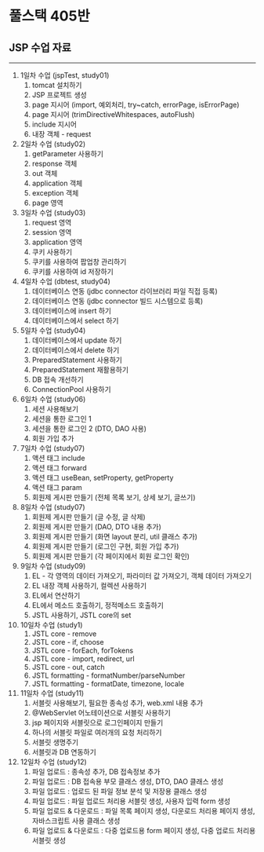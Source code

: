 # 풀스택 405반
## JSP 수업 자료

---

1. 1일차 수업 (jspTest, study01)
   1. tomcat 설치하기
   2. JSP 프로젝트 생성
   3. page 지시어 (import, 예외처리, try~catch, errorPage, isErrorPage)
   4. page 지시어 (trimDirectiveWhitespaces, autoFlush)
   5. include 지시어
   6. 내장 객체 - request
2. 2일차 수업 (study02)
   1. getParameter 사용하기
   2. response 객체
   3. out 객체
   4. application 객체
   5. exception 객체
   6. page 영역
3. 3일차 수업 (study03)
   1. request 영역
   2. session 영역
   3. application 영역
   4. 쿠키 사용하기
   5. 쿠키를 사용하여 팝업창 관리하기
   6. 쿠키를 사용하여 id 저장하기
4. 4일차 수업 (dbtest, study04)
   1. 데이터베이스 연동 (jdbc connector 라이브러리 파일 직접 등록)
   2. 데이터베이스 연동 (jdbc connector 빌드 시스템으로 등록)
   3. 데이터베이스에 insert 하기
   4. 데이터베이스에서 select 하기
5. 5일차 수업 (study04)
   1. 데이터베이스에서 update 하기
   2. 데이터베이스에서 delete 하기
   3. PreparedStatement 사용하기
   4. PreparedStatement 재활용하기
   5. DB 접속 개선하기
   6. ConnectionPool 사용하기
6. 6일차 수업 (study06)
   1. 세션 사용해보기
   2. 세션을 통한 로그인 1
   3. 세션을 통한 로그인 2 (DTO, DAO 사용)
   4. 회원 가입 추가
7. 7일차 수업 (study07)
   1. 액션 태그 include
   2. 액션 태그 forward
   3. 액션 태그 useBean, setProperty, getProperty
   4. 액션 태그 param
   5. 회원제 게시판 만들기 (전체 목록 보기, 상세 보기, 글쓰기)
8. 8일차 수업 (study07)
   1. 회원제 게시판 만들기 (글 수정, 글 삭제)
   2. 회원제 게시판 만들기 (DAO, DTO 내용 추가)
   3. 회원제 게시판 만들기 (화면 layout 분리, util 클래스 추가)
   4. 회원제 게시판 만들기 (로그인 구현, 회원 가입 추가)
   5. 회원제 게시판 만들기 (각 페이지에서 회원 로그인 확인)
9. 9일차 수업 (study09)
   1.  EL - 각 영역의 데이터 가져오기, 파라미터 값 가져오기, 객체 데이터 가져오기
   2.  EL 내장 객체 사용하기, 컬렉션 사용하기
   3.  EL에서 연산하기
   4.  EL에서 메소드 호출하기, 정적메소드 호출하기
   5.  JSTL 사용하기, JSTL core의 set
10. 10일차 수업 (study1)
    1.  JSTL core - remove
    2.  JSTL core - if, choose
    3.  JSTL core - forEach, forTokens
    4.  JSTL core - import, redirect, url
    5.  JSTL core - out, catch
    6.  JSTL formatting - formatNumber/parseNumber
    7.  JSTL formatting - formatDate, timezone, locale
11. 11일차 수업 (study11)
    1.  서블릿 사용해보기, 필요한 종속성 추가, web.xml 내용 추가
    2.  @WebServlet 어노테이션으로 서블릿 사용하기
    3.  jsp 페이지와 서블릿으로 로그인페이지 만들기
    4.  하나의 서블릿 파일로 여러개의 요청 처리하기
    5.  서블릿 생명주기
    6.  서블릿과 DB 연동하기
12. 12일차 수업 (study12)
    1.  파일 업로드 : 종속성 추가, DB 접속정보 추가
    2.  파일 업로드 : DB 접속용 부모 클래스 생성, DTO, DAO 클래스 생성
    3.  파일 업로드 : 업로드 된 파일 정보 분석 및 저장용 클래스 생성
    4.  파일 업로드 : 파일 업로드 처리용 서블릿 생성, 사용자 입력 form 생성
    5.  파일 업로드 & 다운로드 : 파일 목록 페이지 생성, 다운로드 처리용 페이지 생성, 자바스크립트 사용 클래스 생성
    6.  파일 업로드 & 다운로드 : 다중 업로드용 form 페이지 생성, 다중 업로드 처리용 서블릿 생성